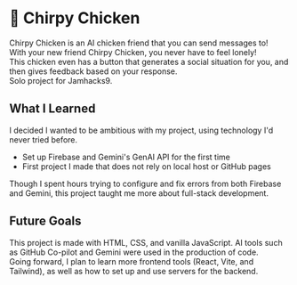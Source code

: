 # 🐓 Chirpy Chicken  
Chirpy Chicken is an AI chicken friend that you can send messages to!  
With your new friend Chirpy Chicken, you never have to feel lonely!  
This chicken even has a button that generates a social situation for you, and then gives feedback based on your response.  
Solo project for Jamhacks9.  

## What I Learned  
I decided I wanted to be ambitious with my project, using technology I'd never tried before.  
- Set up Firebase and Gemini's GenAI API for the first time  
- First project I made that does not rely on local host or GitHub pages  

Though I spent hours trying to configure and fix errors from both Firebase and Gemini, this project taught me more about full-stack development.  

## Future Goals  
This project is made with HTML, CSS, and vanilla JavaScript. AI tools such as GitHub Co-pilot and Gemini were used in the production of code.  
Going forward, I plan to learn more frontend tools (React, Vite, and Tailwind), as well as how to set up and use servers for the backend.  